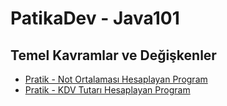 # PatikaDev - Java101

## Temel Kavramlar ve Değişkenler

- [Pratik - Not Ortalaması Hesaplayan Program](https://github.com/aliulu0/PatikaDev-Java/tree/main/PATIKA-JAVA/Not%20Ortalamas%C4%B1%20Hesaplayan%20Program)
- [Pratik - KDV Tutarı Hesaplayan Program](https://github.com/aliulu0/PatikaDev-Java/blob/main/PATIKA-JAVA/KDV%20Tutar%C4%B1%20Hesaplayan%20Program)
 
